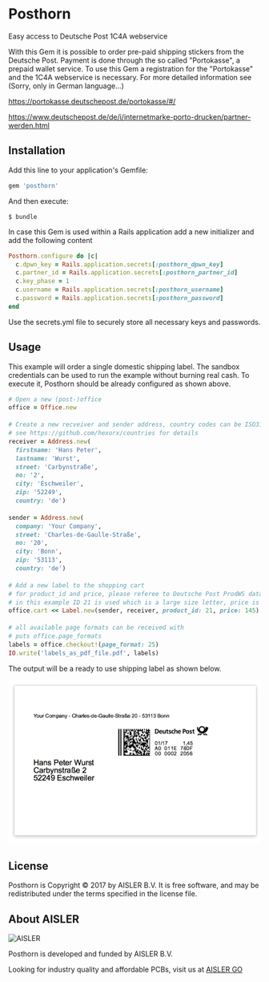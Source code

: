 # Posthorn

Easy access to Deutsche Post 1C4A webservice

With this Gem it is possible to order pre-paid shipping stickers from the Deutsche Post. Payment is done through the so called "Portokasse", a prepaid wallet service. To use this Gem a registration for the "Portokasse" and the 1C4A webservice is necessary. For more detailed information see (Sorry, only in German language...)

https://portokasse.deutschepost.de/portokasse/#/

https://www.deutschepost.de/de/i/internetmarke-porto-drucken/partner-werden.html


## Installation

Add this line to your application's Gemfile:

```ruby
gem 'posthorn'
```

And then execute:

    $ bundle

In case this Gem is used within a Rails application add a new initializer and add the following content

```ruby
Posthorn.configure do |c|
  c.dpwn_key = Rails.application.secrets[:posthorn_dpwn_key]
  c.partner_id = Rails.application.secrets[:posthorn_partner_id]
  c.key_phase = 1
  c.username = Rails.application.secrets[:posthorn_username]
  c.password = Rails.application.secrets[:posthorn_password]
end
```

Use the secrets.yml file to securely store all necessary keys and passwords.


## Usage

This example will order a single domestic shipping label. The sandbox credentials can be used to run the example without burning real cash. To execute it, Posthorn should be already configured as shown above.

```ruby
# Open a new (post-)office
office = Office.new

# Create a new recveiver and sender address, country codes can be ISO3166 Alpha2 codes or Countries Gem instances
# see https://github.com/hexorx/countries for details
receiver = Address.new(
  firstname: 'Hans Peter',
  lastname: 'Wurst',
  street: 'Carbynstraße',
  no: '2',
  city: 'Eschweiler',
  zip: '52249',
  country: 'de')

sender = Address.new(
  company: 'Your Company',
  street: 'Charles-de-Gaulle-Straße',
  no: '20',
  city: 'Bonn',
  zip: '53113',
  country: 'de')

# Add a new label to the shopping cart
# for product_id and price, please referee to Deutsche Post ProdWS database
# in this example ID 21 is used which is a large size letter, price is Euro 1.45
office.cart << Label.new(sender, receiver, product_id: 21, price: 145)

# all available page formats can be received with
# puts office.page_formats
labels = office.checkout!(page_format: 25)
IO.write('labels_as_pdf_file.pdf', labels)
```

The output will be a ready to use shipping label as shown below.

![Example label as PDF](doc/example_label.png)


## License

Posthorn is Copyright © 2017 by AISLER B.V. It is free software, and may be
redistributed under the terms specified in the license file.

## About AISLER

![AISLER](https://cdn-2.aisler.net/assets/logo_invert_orange-7ca49b7abecdf2f857639df2c0de142889a9dc23d33af4b9f875db54c0bc417e.png)

Posthorn is developed and funded by AISLER B.V.

Looking for industry quality and affordable PCBs, visit us at [AISLER GO](https://go.aisler.net)
